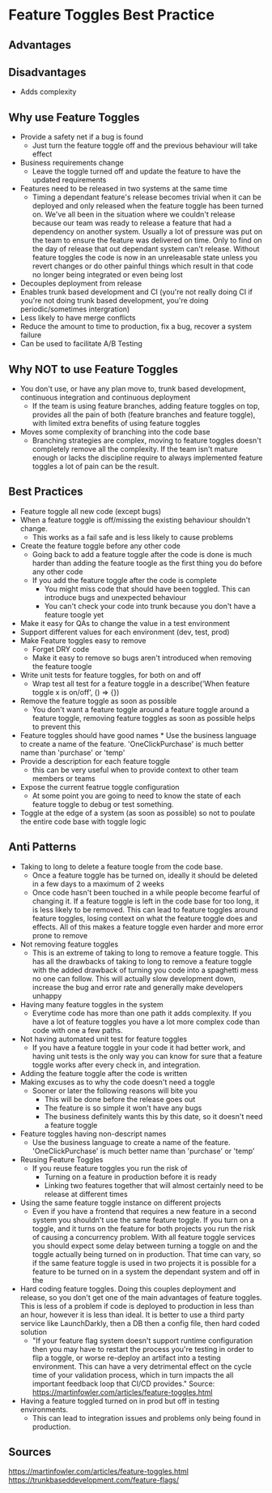 # Feature Toggles Best Practice #

## Advantages ##

## Disadvantages ##
  * Adds complexity

## Why use Feature Toggles ##
  * Provide a safety net if a bug is found
    * Just turn the feature toggle off and the previous behaviour will take effect
  * Business requirements change
    * Leave the toggle turned off and update the feature to have the updated requirements
  * Features need to be released in two systems at the same time
    * Timing a dependant feature's release becomes trivial when it can be deployed and only released when the feature 
    toggle has been turned on. We've all been in the situation where we couldn't release because our team was ready to 
    release a feature that had a dependency on another system. Usually a lot of pressure was put on the team to ensure 
    the feature was delivered on time. Only to find on the day of release that out dependant system can't release. 
    Without feature toggles the code is now in an unreleasable state unless you revert changes or do other painful 
    things which result in that code no longer being integrated or even being lost 
  * Decouples deployment from release
  * Enables trunk based development and CI (you're not really doing CI if you're not doing trunk based development, 
  you're doing periodic/sometimes intergration)
  * Less likely to have merge conflicts
  * Reduce the amount to time to production, fix a bug, recover a system failure
  * Can be used to facilitate A/B Testing

## Why NOT to use Feature Toggles ##
  * You don't use, or have any plan move to, trunk based development, continuous integration and continuous deployment
    * If the team is using feature branches, adding feature toggles on top, provides all the pain of both (feature 
    branches and feature toggle), with limited extra benefits of using feature toggles
  * Moves some complexity of branching into the code base
    * Branching strategies are complex, moving to feature toggles doesn't completely remove all the complexity. If 
    the team isn't mature enough or lacks the discipline require to always implemented feature toggles a lot of pain can 
    be the result.

## Best Practices ##
  * Feature toggle all new code (except bugs)
  * When a feature toggle is off/missing the existing behaviour shouldn't change.
    * This works as a fail safe and is less likely to cause problems
  * Create the feature toggle before any other code
    * Going back to add a feature toggle after the code is done is much harder than adding the feature toogle as the
    first thing you do before any other code
    * If you add the feature toggle after the code is complete 
      * You might miss code that should have been toggled. This can introduce bugs and unexpected behaviour
      * You can't check your code into trunk because you don't have a feature toogle yet 
  * Make it easy for QAs to change the value in a test environment
  * Support different values for each environment (dev, test, prod)
  * Make Feature toggles easy to remove
    * Forget DRY code 
    * Make it easy to remove so bugs aren't introduced when removing the feature toogle
  * Write unit tests for feature toggles, for both on and off
    * Wrap test all test for a feature toggle in a describe('When feature toggle x is on/off', () => {})
  * Remove the feature toggle as soon as possible
    * You don't want a feature toggle around a feature toggle around a feature toggle, removing feature toggles as soon 
    as possible helps to prevent this
  *  Feature toggles should have good names
    * Use the business language to create a name of the feature. 'OneClickPurchase' is much better name than 'purchase' or 'temp'
  * Provide a description for each feature toggle
    * this can be very useful when to provide context to other team members or teams
  * Expose the current featrue toggle configuration
    * At some point you are going to need to know the state of each feature toggle to debug or test something.
  * Toggle at the edge of a system (as soon as possible) so not to poulate the entire code base with toggle logic

## Anti Patterns ##
  * Taking to long to delete a feature toogle from the code base.
    * Once a feature toggle has be turned on, ideally it should be deleted in a few days to a maximum of 2 weeks
    * Once code hasn't been touched in a while people become fearful of changing it. If a feature toggle is left in the 
    code base for too long, it is less likely to be removed. This can lead to feature toggles around feature toggles, 
    losing context on what the feature toggle does and effects. All of this makes a feature toggle even harder and more 
    error prone to remove
  * Not removing feature toggles
    * This is an extreme of taking to long to remove a feature toggle. This has all the drawbacks of taking to long to 
    remove a feature toggle with the added drawback of turning you code into a spaghetti mess no one can follow. This 
    will actually slow development down, increase the bug and error rate and generally make developers unhappy
  * Having many feature toggles in the system
    * Everytime code has more than one path it adds complexity. If you have a lot of feature toggles you have a lot more
    complex code than code with one a few paths.
  * Not having automated unit test for feature toggles
    * If you have a feature toggle in your code it had better work, and having unit tests is the only way you can know 
    for sure that a feature toggle works after every check in, and integration. 
  * Adding the feature toggle after the code is written
  * Making excuses as to why the code doesn't need a toggle
    * Sooner or later the following reasons will bite you 
      * This will be done before the release goes out
      * The feature is so simple it won't have any bugs
      * The business definitely wants this by this date, so it doesn't need a feature toggle
  * Feature toggles having non-descript names
    * Use the business language to create a name of the feature. 'OneClickPurchase' is much better name than 'purchase'
    or 'temp'
  * Reusing Feature Toggles
    * If you reuse feature toggles you run the risk of
      * Turning on a feature in production before it is ready
      * Linking two features together that will almost certainly need to be release at different times 
  * Using the same feature toggle instance on different projects
    * Even if you have a frontend that requires a new feature in a second system you shouldn't use the same feature 
    toggle. If you turn on a toggle, and it turns on the feature for both projects you run the risk of causing a
    concurrency problem. With all feature toggle services you should expect some delay between turning a toggle on and
    the toggle actually being turned on in production. That time can vary, so if the same feature toggle is used in two
    projects it is possible for a feature to be turned on in a system the dependant system and off in the  
  * Hard coding feature toggles. Doing this couples deployment and release, so you don't get one of the main advantages
  of feature toggles. This is less of a problem if code is deployed to production in less than an hour, however it is less 
  than ideal. It is better to use a third party service like LaunchDarkly, then a DB then a config file, then hard coded solution
    * "If your feature flag system doesn't support runtime configuration then you may have to restart the process you're
    testing in order to flip a toggle, or worse re-deploy an artifact into a testing environment. This can have a very
    detrimental effect on the cycle time of your validation process, which in turn impacts the all important feedback
    loop that CI/CD provides." Source: https://martinfowler.com/articles/feature-toggles.html
  * Having a feature toggled turned on in prod but off in testing environments.
    * This can lead to integration issues and problems only being found in production. 

## Sources ##
https://martinfowler.com/articles/feature-toggles.html  
https://trunkbaseddevelopment.com/feature-flags/  
